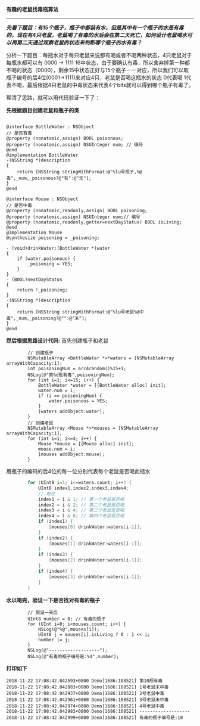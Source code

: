 **有趣的老鼠找毒瓶算法**

-----
***先看下题目：有15个瓶子，瓶子中都装有水，但是其中有一个瓶子的水是有毒的，现在有4只老鼠，老鼠喝了有毒的水后会在第二天死亡，如何设计老鼠喝水可以再第二天通过观察老鼠的状态来判断哪个瓶子的水有毒？***

分析一下题目：每瓶水对于每只老鼠来说都有喝或者不喝两种状态，4只老鼠对于每瓶水都可以有 0000 -> 1111 16中状态，由于要确认有毒，所以舍弃掉第一种都不喝的状态（0000），剩余15中状态正好与15个瓶子一一对应，所以我们可以取瓶子编号的后4位(0001->1111)来对应4只，老鼠是否喝这瓶水的状态 0代表喝 1代表不喝，最后根据4只老鼠的中毒状态来代表4个bits就可以得到哪个瓶子有毒了。

理清了思路，就可以用代码验证一下了：

**先根据题目创建老鼠和瓶子的类**

```oc

@interface BottleWater : NSObject
// 是否有毒
@property (nonatomic,assign) BOOL poisonous;
@property (nonatomic,assign) NSUInteger num; // 编号
@end
@implementation BottleWater
-(NSString *)description
{
    return [NSString stringWithFormat:@"%lu号瓶子,%@毒",_num,_poisonous?@"有":@"无"];
}
@end

@interface Mouse : NSObject
// 是否中毒
@property (nonatomic,readonly,assign) BOOL poisoning;
@property (nonatomic,assign) NSUInteger num;// 编号
@property (nonatomic,readonly,getter=nextDayStatus) BOOL isLiving;
@end
@implementation Mouse
@synthesize poisoning = _poisoning;

- (void)drinkWater:(BottleWater *)water
{
    if (water.poisonous) {
        _poisoning = YES;
    }
}
- (BOOL)nextDayStatus
{
    return !_poisoning;
}
-(NSString *)description
{
    return [NSString stringWithFormat:@"%lu号老鼠%@中毒",_num,_poisoning?@"":@"未"];
}
@end
```

**然后根据思路设计代码:**
首先创建瓶子和老鼠

```oc
        // 创建瓶子
        NSMutableArray <BottleWater *>*waters = [NSMutableArray arrayWithCapacity:1];
        int poisoningNum = arc4random()%15+1;
        NSLog(@"第%d瓶有毒",poisoningNum);
        for (int i=1; i<=15; i++) {
            BottleWater *water = [[BottleWater alloc] init];
            water.num = i;
            if (i == poisoningNum) {
                water.poisonous = YES;
            }
            [waters addObject:water];
        }
        // 创建老鼠
        NSMutableArray <Mouse *>*mouses = [NSMutableArray arrayWithCapacity:1];
        for (int i=1; i<=4; i++) {
            Mouse *mouse = [[Mouse alloc] init];
            mouse.num = i;
            [mouses addObject:mouse];
        }
```

用瓶子的编码的后4位的每一位分别代表每个老鼠是否喝此瓶水

```c
        for (UInt8 i=1; i<=waters.count; i++) {
            UInt8 index1,index2,index3,index4;
            // 取位
            index1 = i & 1; // 第一个老鼠是否喝
            index2 = i & 2; // 第二个老鼠是否喝
            index3 = i & 4; // 第三个老鼠是否喝
            index4 = i & 8; // 第四个老鼠是否喝
            if (index1) {
                [mouses[0] drinkWater:waters[i-1]];
            }
            if (index2) {
                [mouses[1] drinkWater:waters[i-1]];
            }
            if (index3) {
                [mouses[2] drinkWater:waters[i-1]];
            }
            if (index4) {
                [mouses[3] drinkWater:waters[i-1]];
            }
        }
```

**水以喝完，验证一下是否找对有毒的瓶子**

```oc
        // 假设一天后
        UInt8 number = 0; // 有毒的瓶子
        for (UInt i=0; i<mouses.count; i++) {
            NSLog(@"%@",mouses[i]);
            UInt8 j = mouses[i].isLiving ? 0 : 1 << i;
            number |= j;
        }
        NSLog(@"-------------------");
        NSLog(@"有毒的瓶子编号是:%d",number);
```

**打印如下**

```
2018-11-22 17:08:42.042593+0800 Demo[1686:108521] 第10瓶有毒
2018-11-22 17:08:42.042883+0800 Demo[1686:108521] 1号老鼠未中毒
2018-11-22 17:08:42.042937+0800 Demo[1686:108521] 2号老鼠中毒
2018-11-22 17:08:42.042961+0800 Demo[1686:108521] 3号老鼠未中毒
2018-11-22 17:08:42.042974+0800 Demo[1686:108521] 4号老鼠中毒
2018-11-22 17:08:42.042983+0800 Demo[1686:108521] -------------------
2018-11-22 17:08:42.042999+0800 Demo[1686:108521] 有毒的瓶子编号是:10
```
